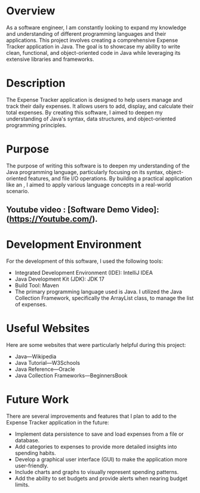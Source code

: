 # Overview

As a software engineer, I am constantly looking to expand my knowledge and understanding of different programming languages and their applications. This project involves creating a comprehensive Expense Tracker application in Java. The goal is to showcase my ability to write clean, functional, and object-oriented code in Java while leveraging its extensive libraries and frameworks.

# Description

The Expense Tracker application is designed to help users manage and track their daily expenses. It allows users to add, display, and calculate their total expenses. By creating this software, I aimed to deepen my understanding of Java's syntax, data structures, and object-oriented programming principles.

# Purpose

The purpose of writing this software is to deepen my understanding of the Java programming language, particularly focusing on its syntax, object-oriented features, and file I/O operations. By building a practical application like an , I aimed to apply various language concepts in a real-world scenario.


## Youtube video : [Software Demo Video]:(https://Youtube.com/).


# Development Environment
For the development of this software, I used the following tools:

- Integrated Development Environment (IDE): IntelliJ IDEA
- Java Development Kit (JDK): JDK 17
- Build Tool: Maven
- The primary programming language used is Java. I utilized the Java Collection Framework, specifically the ArrayList class, to manage the list of expenses.

# Useful Websites

Here are some websites that were particularly helpful during this project:

- Java—Wikipedia
- Java Tutorial—W3Schools
- Java Reference—Oracle
- Java Collection Frameworks—BeginnersBook

# Future Work

There are several improvements and features that I plan to add to the Expense Tracker application in the future:

- Implement data persistence to save and load expenses from a file or database.
- Add categories to expenses to provide more detailed insights into spending habits.
- Develop a graphical user interface (GUI) to make the application more user-friendly.
- Include charts and graphs to visually represent spending patterns.
- Add the ability to set budgets and provide alerts when nearing budget limits.
